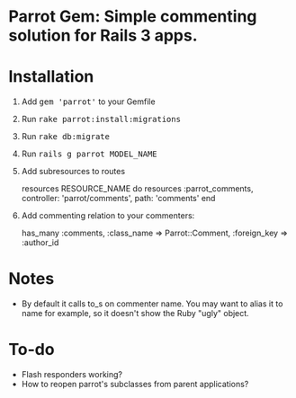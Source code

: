 # Parrot Gem: Simple commenting solution for Rails 3 apps.

# Installation

1. Add <tt>gem 'parrot'</tt> to your Gemfile
2. Run <tt>rake parrot:install:migrations</tt>
3. Run <tt>rake db:migrate</tt>
4. Run <tt>rails g parrot MODEL_NAME</tt>
5. Add subresources to routes

     resources RESOURCE_NAME do
       resources :parrot_comments, controller: 'parrot/comments', path: 'comments'
     end

6. Add commenting relation to your commenters:

    has_many :comments, :class_name => Parrot::Comment, :foreign_key => :author_id

# Notes

* By default it calls to_s on commenter name. You may want to alias it to name
  for example, so it doesn't show the Ruby "ugly" object.

# To-do

* Flash responders working?
* How to reopen parrot's subclasses from parent applications?
